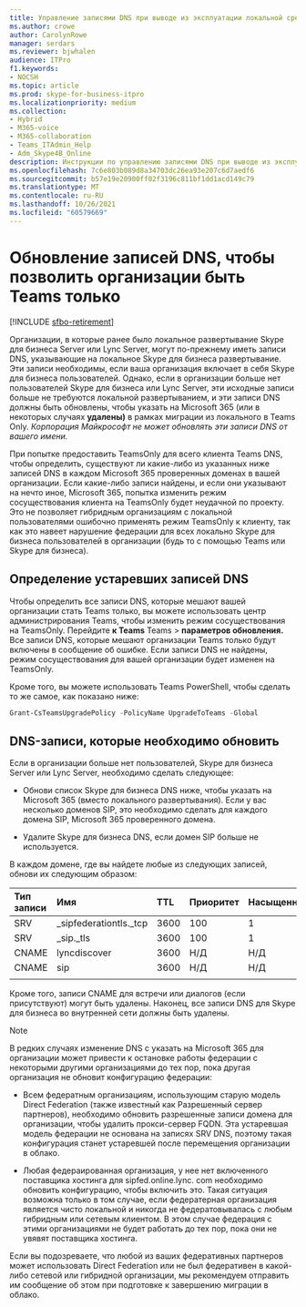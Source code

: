 ```yaml
---
title: Управление записями DNS при выводе из эксплуатации локальной среды
ms.author: crowe
author: CarolynRowe
manager: serdars
ms.reviewer: bjwhalen
audience: ITPro
f1.keywords:
- NOCSH
ms.topic: article
ms.prod: skype-for-business-itpro
ms.localizationpriority: medium
ms.collection:
- Hybrid
- M365-voice
- M365-collaboration
- Teams_ITAdmin_Help
- Adm_Skype4B_Online
description: Инструкции по управлению записями DNS при выводе из эксплуатации локальной Skype для бизнеса среды.
ms.openlocfilehash: 7c6e803b089d8a34703dc26ea93e207c6d7aedf6
ms.sourcegitcommit: b57e19e20900ff02f3196c811bf1dd1acd149c79
ms.translationtype: MT
ms.contentlocale: ru-RU
ms.lasthandoff: 10/26/2021
ms.locfileid: "60579669"
---
```

# <a name="update-dns-entries-to-enable-your-organization-to-be-all-teams-only"></a>Обновление записей DNS, чтобы позволить организации быть Teams только

[!INCLUDE [sfbo-retirement](../../Hub/includes/sfbo-retirement.md)]

Организации, в которые ранее было локальное развертывание Skype для бизнеса Server или Lync Server, могут по-прежнему иметь записи DNS, указывающие на локальное Skype для бизнеса развертывание. Эти записи необходимы, если ваша организация включает в себя Skype для бизнеса пользователей. Однако, если в организации больше нет пользователей Skype для бизнеса или Lync Server, эти исходные записи больше не требуются локальной развертыванием, и эти записи DNS должны быть обновлены, чтобы указать на Microsoft 365 (или в некоторых случаях **удалены)** в рамках миграции из локального в Teams Only. *Корпорация Майкрософт не может обновлять эти записи DNS от вашего имени.*

При попытке предоставить TeamsOnly для всего клиента Teams DNS, чтобы определить, существуют ли какие-либо из указанных ниже записей DNS в каждом Microsoft 365 проверенных доменах в вашей организации. Если какие-либо записи найдены, и если они указывают на нечто иное, Microsoft 365, попытка изменить режим сосуществования клиента на TeamsOnly будет неудачной по проекту. Это не позволяет гибридным организациям с локальной пользователями ошибочно применять режим TeamsOnly к клиенту, так как это навеет нарушение федерации для всех локально Skype для бизнеса пользователей в организации (будь то с помощью Teams или Skype для бизнеса).


## <a name="how-to-identify-stale-dns-records"></a>Определение устаревших записей DNS

Чтобы определить все записи DNS, которые мешают вашей организации стать Teams только, вы можете использовать центр администрирования Teams, чтобы изменить режим сосуществования на TeamsOnly. Перейдите **к Teams** Teams  >  **параметров обновления.** Все записи DNS, которые мешают организации Teams только будут включены в сообщение об ошибке.  Если записи DNS не найдены, режим сосуществования для вашей организации будет изменен на TeamsOnly.   

Кроме того, вы можете использовать Teams PowerShell, чтобы сделать то же самое, как показано ниже:

   ```PowerShell
   Grant-CsTeamsUpgradePolicy -PolicyName UpgradeToTeams -Global
   ```

## <a name="dns-records-to-be-updated"></a>DNS-записи, которые необходимо обновить

Если в организации больше нет пользователей, Skype для бизнеса Server или Lync Server, необходимо сделать следующее:

- Обнови список Skype для бизнеса DNS ниже, чтобы указать на Microsoft 365 (вместо локального развертывания). Если у вас несколько доменов SIP, это необходимо сделать для каждого домена SIP, Microsoft 365 проверенного домена.

- Удалите Skype для бизнеса DNS, если домен SIP больше не используется. 

В каждом домене, где вы найдете любые из следующих записей, обнови их следующим образом:

| Тип записи | Имя | TTL | Приоритет | Насыщенность | Порт | Value (Значение) |
| :-----| :-----| :---- | :-----| :-----| :-----| :-----|
| SRV | _sipfederationtls._tcp |    3600 |  100 | 1 | 5061  | sipfed.online.lync.com |
| SRV | _sip._tls | 3600     | 100 |    1   | 443   | sipdir.online.lync.com |
| CNAME | lyncdiscover |    3600 |  Н/Д |   Н/Д |   Н/Д |   webdir.online.lync.com |
| CNAME |   sip | 3600 |    Н/Д |   Н/Д  | Н/Д |    sipdir.online.lync.com |
|||||||

Кроме того, записи CNAME для встречи или диалогов (если присутствуют) могут быть удалены. Наконец, все записи DNS для Skype для бизнеса во внутренней сети должны быть удалены.

> [!Note] 
> В редких случаях изменение DNS с указать на Microsoft 365 для организации может привести к остановке работы федерации с некоторыми другими организациями до тех пор, пока другая организация не обновит конфигурацию федерации:
>
> - Всем федератным организациям, использующим старую модель Direct Federation (также известный как Разрешенный сервер партнеров), необходимо обновить разрешенные записи домена для организации, чтобы удалить прокси-сервер FQDN. Эта устаревшая модель федерации не основана на записях SRV DNS, поэтому такая конфигурация станет устаревшей после перемещения организации в облако.
> 
> - Любая федераированная организация, у нее нет включенного поставщика хостинга для sipfed.online.lync. <span> com необходимо обновить конфигурацию, чтобы включить это. Такая ситуация возможна только в том случае, если федератерная организация является чисто локальной и никогда не федератовывалась с любым гибридным или сетевым клиентом. В этом случае федерация с этими организациями не будет работать до тех пор, пока они не увявят поставщика хостинга.
>
> Если вы подозреваете, что любой из ваших федеративных партнеров может использовать Direct Federation или не был федеративен в какой-либо сетевой или гибридной организации, мы рекомендуем отправить им сообщение об этом при подготовке к завершению миграции в облако.
  




